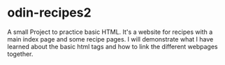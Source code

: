 # odin-recipes2
A small Project to practice basic HTML. It's a website for recipes with a main index page and some recipe pages. I will demonstrate what I have learned about the basic html tags and how to link the different webpages together.
